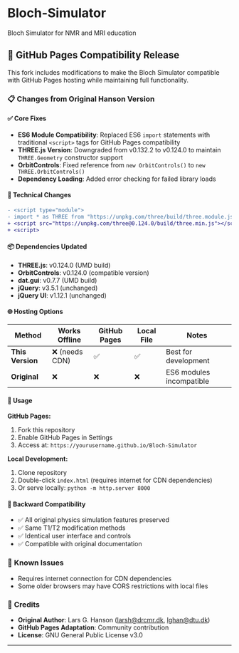 # Bloch-Simulator
Bloch Simulator for NMR and MRI education

## 🚀 GitHub Pages Compatibility Release

This fork includes modifications to make the Bloch Simulator compatible with GitHub Pages hosting while maintaining full functionality.

### 📋 Changes from Original Hanson Version

#### ✅ **Core Fixes**
- **ES6 Module Compatibility**: Replaced ES6 `import` statements with traditional `<script>` tags for GitHub Pages compatibility
- **THREE.js Version**: Downgraded from v0.132.2 to v0.124.0 to maintain `THREE.Geometry` constructor support
- **OrbitControls**: Fixed reference from `new OrbitControls()` to `new THREE.OrbitControls()`
- **Dependency Loading**: Added error checking for failed library loads

#### 🔧 **Technical Changes**
```diff
- <script type="module">
- import * as THREE from "https://unpkg.com/three/build/three.module.js";
+ <script src="https://unpkg.com/three@0.124.0/build/three.min.js"></script>
+ <script>
```

#### 📦 **Dependencies Updated**
- **THREE.js**: v0.124.0 (UMD build)
- **OrbitControls**: v0.124.0 (compatible version)
- **dat.gui**: v0.7.7 (UMD build)
- **jQuery**: v3.5.1 (unchanged)
- **jQuery UI**: v1.12.1 (unchanged)

#### 🌐 **Hosting Options**

| Method | Works Offline | GitHub Pages | Local File | Notes |
|--------|---------------|--------------|------------|-------|
| **This Version** | ❌ (needs CDN) | ✅ | ✅ | Best for development |
| **Original** | ❌ | ❌ | ❌ | ES6 modules incompatible |

#### 🎯 **Usage**

**GitHub Pages:**
1. Fork this repository
2. Enable GitHub Pages in Settings
3. Access at: `https://yourusername.github.io/Bloch-Simulator`

**Local Development:**
1. Clone repository
2. Double-click `index.html` (requires internet for CDN dependencies)
3. Or serve locally: `python -m http.server 8000`

#### 🔄 **Backward Compatibility**
- ✅ All original physics simulation features preserved
- ✅ Same T1/T2 modification methods
- ✅ Identical user interface and controls
- ✅ Compatible with original documentation

### 🐛 **Known Issues**
- Requires internet connection for CDN dependencies
- Some older browsers may have CORS restrictions with local files

### 🙏 **Credits**
- **Original Author**: Lars G. Hanson (larsh@drcmr.dk, lghan@dtu.dk)
- **GitHub Pages Adaptation**: Community contribution
- **License**: GNU General Public License v3.0

---
